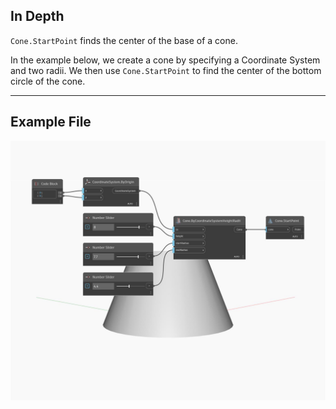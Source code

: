 ## In Depth
`Cone.StartPoint` finds the center of the base of a cone. 

In the example below, we create a cone by specifying a Coordinate System and two radii. We then use `Cone.StartPoint` to find the center of the bottom circle of the cone.

___
## Example File

![StartPoint](./Autodesk.DesignScript.Geometry.Cone.StartPoint_img.jpg)


